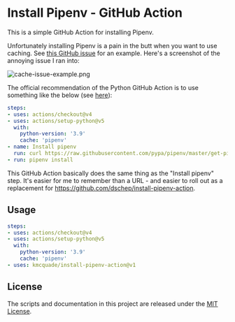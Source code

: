 # Install Pipenv - GitHub Action

This is a simple GitHub Action for installing Pipenv.

Unfortunately installing Pipenv is a pain in the butt when you want to use caching. See [this GitHub issue](https://github.com/actions/setup-python/issues/436) for an example. Here's a screenshot of the annoying issue I ran into:

![cache-issue-example.png](cache-issue-example.png)

The official recommendation of the Python GitHub Action is to use something like the below (see [here](https://github.com/actions/setup-python/blob/main/docs/advanced-usage.md#caching-packages)):

```yaml
steps:
- uses: actions/checkout@v4
- uses: actions/setup-python@v5
  with:
    python-version: '3.9'
    cache: 'pipenv'
- name: Install pipenv
  run: curl https://raw.githubusercontent.com/pypa/pipenv/master/get-pipenv.py | python
- run: pipenv install
```

This GitHub Action basically does the same thing as the "Install pipenv" step. It's easier for me to remember than a URL - and easier to roll out as a replacement for https://github.com/dschep/install-pipenv-action.

## Usage

```yaml
steps:
- uses: actions/checkout@v4
- uses: actions/setup-python@v5
  with:
    python-version: '3.9'
    cache: 'pipenv'
- uses: kmcquade/install-pipenv-action@v1
```

## License

The scripts and documentation in this project are released under the [MIT License](LICENSE).
